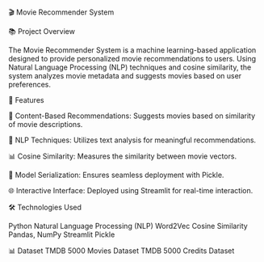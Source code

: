 🎬 Movie Recommender System

📚 Project Overview

The Movie Recommender System is a machine learning-based application designed to provide
personalized movie recommendations to users. Using Natural Language Processing (NLP) 
techniques and cosine similarity, the system analyzes movie metadata and suggests movies 
based on user preferences.

🚀 Features

🎥 Content-Based Recommendations: Suggests movies based on similarity of movie descriptions.

🧠 NLP Techniques: Utilizes text analysis for meaningful recommendations.

📊 Cosine Similarity: Measures the similarity between movie vectors.

💾 Model Serialization: Ensures seamless deployment with Pickle.

🌐 Interactive Interface: Deployed using Streamlit for real-time interaction.

🛠️ Technologies Used

 Python
 Natural Language Processing (NLP)
 Word2Vec
 Cosine Similarity
 Pandas, NumPy
 Streamlit
 Pickle

📊 Dataset
TMDB 5000 Movies Dataset
TMDB 5000 Credits Dataset
